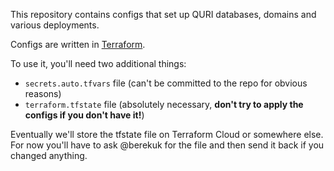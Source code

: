 This repository contains configs that set up QURI databases, domains and various deployments.

Configs are written in [Terraform](https://www.terraform.io/).

To use it, you'll need two additional things:

- `secrets.auto.tfvars` file (can't be committed to the repo for obvious reasons)
- `terraform.tfstate` file (absolutely necessary, **don't try to apply the configs if you don't have it!**)

Eventually we'll store the tfstate file on Terraform Cloud or somewhere else. For now you'll have to ask @berekuk for the file and then send it back if you changed anything.
